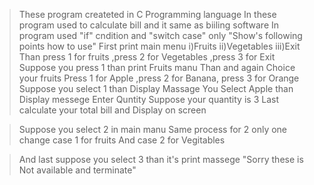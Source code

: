 > These program createted in C Programming  language 
>In these program used to calculate bill and it same as biiling software 
>In program used "if" cndition and "switch case" only
>"Show's following points how to use" 
>First print main menu
i)Fruits
ii)Vegetables
iii)Exit
>Than press 1 for fruits ,press 2 for Vegetables ,press 3 for Exit
>Suppose you press 1 than print Fruits manu
>Than and again Choice your fruits 
>Press 1 for Apple ,press 2 for Banana, press 3 for Orange
>Suppose you select 1 than Display Massage You Select Apple than 
>Display messege Enter Quntity
>Suppose your quantity is 3
>Last calculate your total bill and 
>Display on screen 

>Suppose you select 2 in main manu 
>Same process for 2 only one change case 1 for fruits 
>And case 2 for Vegitables

>And last suppose you select 3 than it's print massege  "Sorry these is Not available and terminate"
